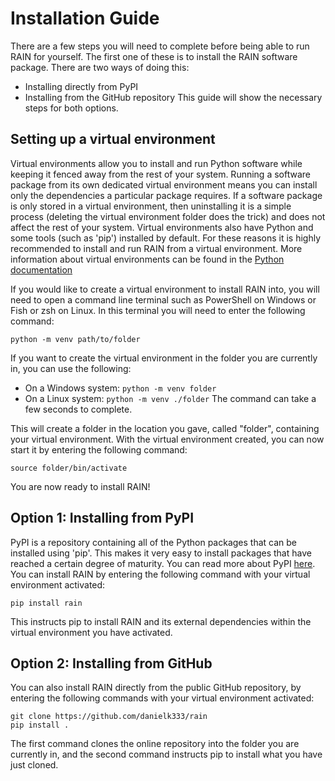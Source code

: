 # Installation Guide

There are a few steps you will need to complete before being able to run RAIN for yourself. The first one of these is to install the RAIN software package. There are two ways of doing this:
- Installing directly from PyPI
- Installing from the GitHub repository
This guide will show the necessary steps for both options.

## Setting up a virtual environment

Virtual environments allow you to install and run Python software while keeping it fenced away from the rest of your system. Running a software package from its own dedicated virtual environment means you can install only the dependencies a particular package requires. If a software package is only stored in a virtual environment, then uninstalling it is a simple process (deleting the virtual environment folder does the trick) and does not affect the rest of your system. Virtual environments also have Python and some tools (such as 'pip') installed by default. For these reasons it is highly recommended to install and run RAIN from a virtual environment.
More information about virtual environments can be found in the [Python documentation](https://docs.python.org/3/library/venv.html)

If you would like to create a virtual environment to install RAIN into, you will need to open a command line terminal such as PowerShell on Windows or Fish or zsh on Linux.
In this terminal you will need to enter the following command:
```
python -m venv path/to/folder
```

If you want to create the virtual environment in the folder you are currently in, you can use the following:
- On a Windows system: `python -m venv folder`
- On a Linux system: `python -m venv ./folder`
The command can take a few seconds to complete.

This will create a folder in the location you gave, called "folder", containing your virtual environment.
With the virtual environment created, you can now start it by entering the following command:
```
source folder/bin/activate
```
You are now ready to install RAIN!

## Option 1: Installing from PyPI

PyPI is a repository containing all of the Python packages that can be installed using 'pip'. This makes it very easy to install packages that have reached a certain degree of maturity. You can read more about PyPI [here](https://pypi.org/).
You can install RAIN by entering the following command with your virtual environment activated:
```
pip install rain
```

This instructs pip to install RAIN and its external dependencies within the virtual environment you have activated.

## Option 2: Installing from GitHub

You can also install RAIN directly from the public GitHub repository, by entering the following commands with your virtual environment activated:
```
git clone https://github.com/danielk333/rain
pip install .
```
The first command clones the online repository into the folder you are currently in, and the second command instructs pip to install what you have just cloned.
